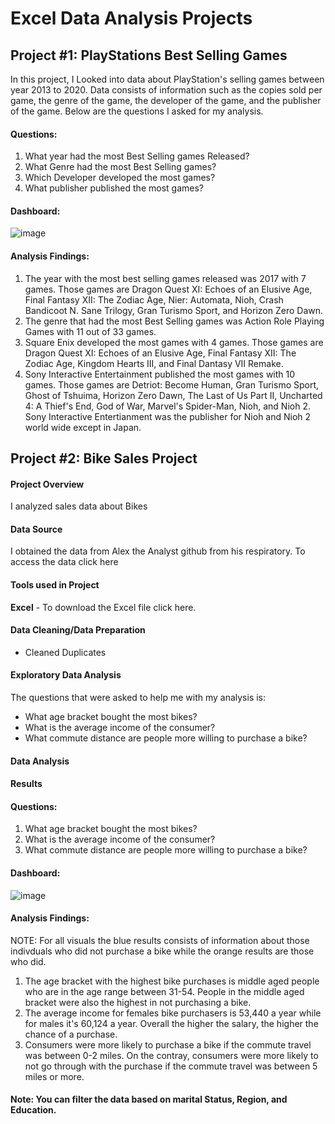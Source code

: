# Excel Data Analysis Projects

## Project #1: PlayStations Best Selling Games

In this project, I Looked into data about PlayStation's selling games between year 2013 to 2020. Data consists of information such as the copies sold per game, the genre of the game, the developer of the game, and the publisher of the game. Below are the questions I asked for my analysis.

  #### Questions:
  1. What year had the most Best Selling games Released? 
  3. What Genre had the most Best Selling games? 
  4. Which Developer developed the most games?
  5. What publisher published the most games? 

#### Dashboard: 

![image](https://github.com/gigimontes/Excel-projects/assets/143570053/f03ee252-59c6-4e92-b342-eba7f41be885)

  #### Analysis Findings:
  1. The year with the most best selling games released was 2017 with 7 games. Those games are Dragon Quest XI: Echoes of an Elusive Age, Final Fantasy XII: The Zodiac Age, Nier: Automata, Nioh, Crash Bandicoot N. Sane Trilogy, Gran Turismo Sport, and Horizon Zero Dawn.
  2. The genre that had the most Best Selling games was Action Role Playing Games with 11 out of 33 games.
  3. Square Enix developed the most games with 4 games. Those games are Dragon Quest XI: Echoes of an Elusive Age, Final Fantasy XII: The Zodiac Age, Kingdom Hearts III, and Final Dantasy VII Remake. 
  4. Sony Interactive Entertainment published the most games with 10 games. Those games are Detriot: Become Human, Gran Turismo Sport, Ghost of Tshuima, Horizon Zero Dawn, The Last of Us Part II, Uncharted 4: A Thief's End, God of War, Marvel's Spider-Man, Nioh, and Nioh 2. Sony Interactive Entertianment was the publisher for Nioh and Nioh 2 world wide except in Japan. 


## Project #2: Bike Sales Project

#### Project Overview
I analyzed sales data about Bikes 

#### Data Source
I obtained the data from Alex the Analyst github from his respiratory. To access the data click here

#### Tools used in Project
**Excel**
    - To download the Excel file click here.

#### Data Cleaning/Data Preparation
  - Cleaned Duplicates 

#### Exploratory Data Analysis 
The questions that were asked to help me with my analysis is: 
- What age bracket bought the most bikes?
- What is the average income of the consumer?
- What commute distance are people more willing to purchase a bike?

#### Data Analysis

#### Results

#### Questions: 
1. What age bracket bought the most bikes?
2. What is the average income of the consumer? 
3. What commute distance are people more willing to purchase a bike? 

#### Dashboard: 

![image](https://github.com/gigimontes/Excel-projects/assets/143570053/d4251f66-358b-4ead-80cf-61ef91659b84)

  #### Analysis Findings: 
   NOTE: For all visuals the blue results consists of information about those indivduals who did not purchase a bike while the orange results are those who did.
   
1. The age bracket with the highest bike purchases is middle aged people who are in the age range between 31-54. People in the middle aged bracket were also the highest in not purchasing a bike. 
  2. The average income for females bike purchasers is 53,440 a year while for males it's 60,124 a year. Overall the higher the salary, the higher the chance of a purchase.  
  3. Consumers were more likely to purchase a bike if the commute travel was between 0-2 miles. On the contray, consumers were more likely to not go through with the purchase if the commute travel was between 5 miles or more.

#### Note: You can filter the data based on marital Status, Region, and Education. 
